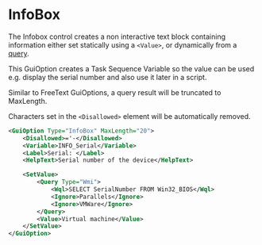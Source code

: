 # InfoBox

The Infobox control creates a non interactive text block containing  information either set statically using a ```<Value>```, or dynamically from a [query](/documentation/features/Queries.md). 
				
This GuiOption creates a Task Sequence Variable so the value can be used e.g. display the serial number and also use it later in a script. 
				
Similar to FreeText GuiOptions, a query result will be truncated to MaxLength. 

Characters set in the ```<Disallowed>``` element will be automatically removed.

```xml
<GuiOption Type="InfoBox" MaxLength="20">
    <Disallowed>='-</Disallowed>
    <Variable>INFO_Serial</Variable>
    <Label>Serial: </Label>
    <HelpText>Serial number of the device</HelpText>

    <SetValue>
        <Query Type="Wmi">
            <Wql>SELECT SerialNumber FROM Win32_BIOS</Wql>
            <Ignore>Parallels</Ignore>
            <Ignore>VMWare</Ignore>
        </Query>
        <Value>Virtual machine</Value>
    </SetValue>
</GuiOption>
```